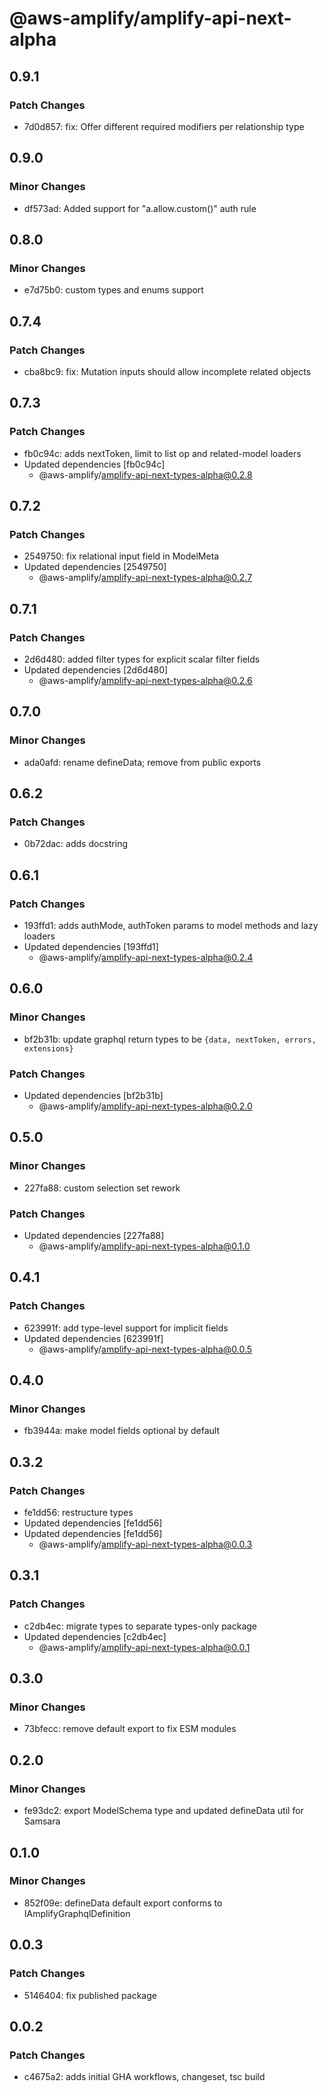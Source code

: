 # @aws-amplify/amplify-api-next-alpha

## 0.9.1

### Patch Changes

- 7d0d857: fix: Offer different required modifiers per relationship type

## 0.9.0

### Minor Changes

- df573ad: Added support for "a.allow.custom()" auth rule

## 0.8.0

### Minor Changes

- e7d75b0: custom types and enums support

## 0.7.4

### Patch Changes

- cba8bc9: fix: Mutation inputs should allow incomplete related objects

## 0.7.3

### Patch Changes

- fb0c94c: adds nextToken, limit to list op and related-model loaders
- Updated dependencies [fb0c94c]
  - @aws-amplify/amplify-api-next-types-alpha@0.2.8

## 0.7.2

### Patch Changes

- 2549750: fix relational input field in ModelMeta
- Updated dependencies [2549750]
  - @aws-amplify/amplify-api-next-types-alpha@0.2.7

## 0.7.1

### Patch Changes

- 2d6d480: added filter types for explicit scalar filter fields
- Updated dependencies [2d6d480]
  - @aws-amplify/amplify-api-next-types-alpha@0.2.6

## 0.7.0

### Minor Changes

- ada0afd: rename defineData; remove from public exports

## 0.6.2

### Patch Changes

- 0b72dac: adds docstring

## 0.6.1

### Patch Changes

- 193ffd1: adds authMode, authToken params to model methods and lazy loaders
- Updated dependencies [193ffd1]
  - @aws-amplify/amplify-api-next-types-alpha@0.2.4

## 0.6.0

### Minor Changes

- bf2b31b: update graphql return types to be `{data, nextToken, errors, extensions}`

### Patch Changes

- Updated dependencies [bf2b31b]
  - @aws-amplify/amplify-api-next-types-alpha@0.2.0

## 0.5.0

### Minor Changes

- 227fa88: custom selection set rework

### Patch Changes

- Updated dependencies [227fa88]
  - @aws-amplify/amplify-api-next-types-alpha@0.1.0

## 0.4.1

### Patch Changes

- 623991f: add type-level support for implicit fields
- Updated dependencies [623991f]
  - @aws-amplify/amplify-api-next-types-alpha@0.0.5

## 0.4.0

### Minor Changes

- fb3944a: make model fields optional by default

## 0.3.2

### Patch Changes

- fe1dd56: restructure types
- Updated dependencies [fe1dd56]
- Updated dependencies [fe1dd56]
  - @aws-amplify/amplify-api-next-types-alpha@0.0.3

## 0.3.1

### Patch Changes

- c2db4ec: migrate types to separate types-only package
- Updated dependencies [c2db4ec]
  - @aws-amplify/amplify-api-next-types-alpha@0.0.1

## 0.3.0

### Minor Changes

- 73bfecc: remove default export to fix ESM modules

## 0.2.0

### Minor Changes

- fe93dc2: export ModelSchema type and updated defineData util for Samsara

## 0.1.0

### Minor Changes

- 852f09e: defineData default export conforms to IAmplifyGraphqlDefinition

## 0.0.3

### Patch Changes

- 5146404: fix published package

## 0.0.2

### Patch Changes

- c4675a2: adds initial GHA workflows, changeset, tsc build
